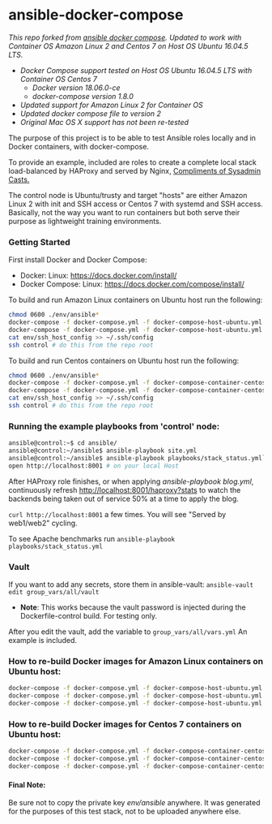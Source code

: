 # ansible-docker-compose

*This repo forked from [ansible docker compose](https://github.com/andymotta/ansible-docker-compose). Updated to work with Container OS Amazon Linux 2 and Centos 7 on Host OS Ubuntu 16.04.5 LTS.*

- *Docker Compose support tested on Host OS Ubuntu 16.04.5 LTS with Container OS Centos 7*
   - *Docker version 18.06.0-ce*
   - *docker-compose version 1.8.0*
- *Updated support for Amazon Linux 2 for Container OS*
- *Updated docker compose file to version 2*
- *Original Mac OS X support has not been re-tested*

The purpose of this project is to be able to test Ansible roles locally and in Docker containers, with docker-compose.

To provide an example, included are roles to create a complete local stack load-balanced by HAProxy and served by Nginx, [Compliments of Sysadmin Casts. ](https://sysadmincasts.com/episodes/47-zero-downtime-deployments-with-ansible-part-4-4)

The control node is Ubuntu/trusty and target "hosts" are either Amazon Linux 2 with init and SSH access or Centos 7 with systemd and SSH access.  Basically, not the way you want to run containers but both serve their purpose as lightweight training environments.

### Getting Started
First install Docker and Docker Compose:
 - Docker: Linux: https://docs.docker.com/install/
 - Docker Compose: Linux: https://docs.docker.com/compose/install/

To build and run Amazon Linux containers on Ubuntu host run the following:
```bash
chmod 0600 ./env/ansible*
docker-compose -f docker-compose.yml -f docker-compose-host-ubuntu.yml build
docker-compose -f docker-compose.yml -f docker-compose-host-ubuntu.yml up -d
cat env/ssh_host_config >> ~/.ssh/config
ssh control # do this from the repo root
```

To build and run Centos containers on Ubuntu host run the following:
```bash
chmod 0600 ./env/ansible*
docker-compose -f docker-compose.yml -f docker-compose-container-centos.yml -f docker-compose-host-ubuntu.yml build
docker-compose -f docker-compose.yml -f docker-compose-container-centos.yml -f docker-compose-host-ubuntu.yml up -d
cat env/ssh_host_config >> ~/.ssh/config
ssh control # do this from the repo root
```

### Running the example playbooks from 'control' node:
```bash
ansible@control:~$ cd ansible/
ansible@control:~/ansible$ ansible-playbook site.yml
ansible@control:~/ansible$ ansible-playbook playbooks/stack_status.yml`
open http://localhost:8001 # on your local Host 
```

After HAProxy role finishes, or when applying *ansible-playbook blog.yml*, continuously refresh <http://localhost:8001/haproxy?stats> to watch the backends being taken out of service 50% at a time to apply the blog.

`curl http://localhost:8001` a few times.  You will see "Served by web1/web2" cycling.

To see Apache benchmarks run `ansible-playbook playbooks/stack_status.yml`

### Vault
If you want to add any secrets, store them in ansible-vault:
`ansible-vault edit group_vars/all/vault`
* **Note**: This works because the vault password is injected during the Dockerfile-control build.  For testing only.

After you edit the vault, add the variable to `group_vars/all/vars.yml`
An example is included.

### How to re-build Docker images for Amazon Linux containers on Ubuntu host:
```bash
docker-compose -f docker-compose.yml -f docker-compose-host-ubuntu.yml down
docker-compose -f docker-compose.yml -f docker-compose-host-ubuntu.yml build
docker-compose -f docker-compose.yml -f docker-compose-host-ubuntu.yml up -d
```

### How to re-build Docker images for Centos 7 containers on Ubuntu host:
```bash
docker-compose -f docker-compose.yml -f docker-compose-container-centos.yml -f docker-compose-host-ubuntu.yml down
docker-compose -f docker-compose.yml -f docker-compose-container-centos.yml -f docker-compose-host-ubuntu.yml build
docker-compose -f docker-compose.yml -f docker-compose-container-centos.yml -f docker-compose-host-ubuntu.yml up -d
```

#### Final Note:
Be sure not to copy the private key *env/ansible* anywhere.  It was generated for the purposes of this test stack, not to be uploaded anywhere else.


